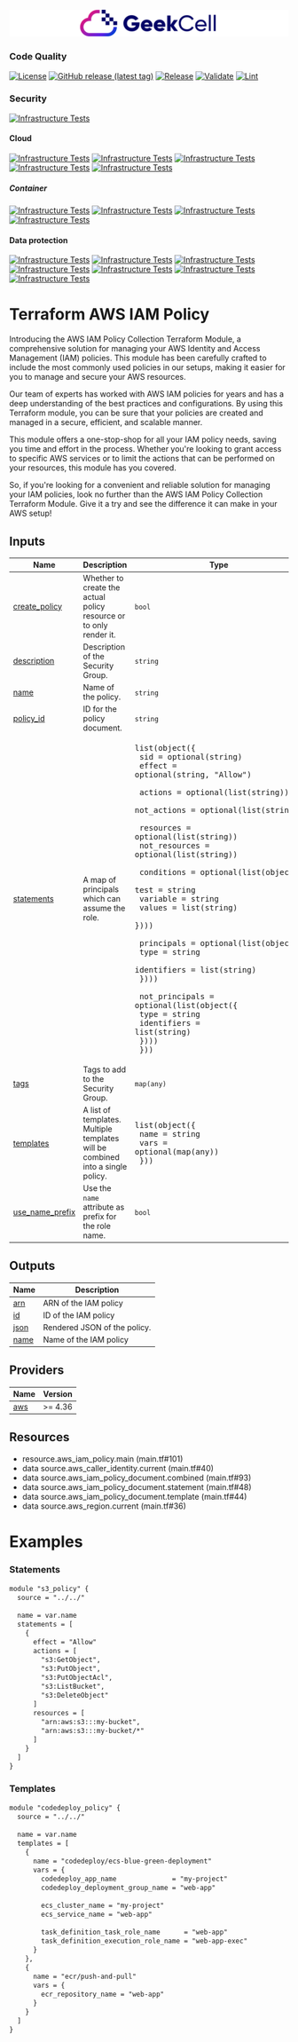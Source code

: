 <!-- BEGIN_TF_DOCS -->
[![Geek Cell GmbH](https://raw.githubusercontent.com/geekcell/template-terraform-module/main/docs/assets/logo.svg)](https://www.geekcell.io/)

### Code Quality
[![License](https://img.shields.io/github/license/geekcell/terraform-aws-iam-policy)](https://github.com/geekcell/terraform-aws-iam-policy/blob/master/LICENSE)
[![GitHub release (latest tag)](https://img.shields.io/github/v/release/geekcell/terraform-aws-iam-policy?logo=github&sort=semver)](https://github.com/geekcell/terraform-aws-iam-policy/releases)
[![Release](https://github.com/geekcell/terraform-aws-iam-policy/actions/workflows/release.yaml/badge.svg)](https://github.com/geekcell/terraform-aws-iam-policy/actions/workflows/release.yaml)
[![Validate](https://github.com/geekcell/terraform-aws-iam-policy/actions/workflows/validate.yaml/badge.svg)](https://github.com/geekcell/terraform-aws-iam-policy/actions/workflows/validate.yaml)
[![Lint](https://github.com/geekcell/terraform-aws-iam-policy/actions/workflows/linter.yaml/badge.svg)](https://github.com/geekcell/terraform-aws-iam-policy/actions/workflows/linter.yaml)

### Security
[![Infrastructure Tests](https://www.bridgecrew.cloud/badges/github/geekcell/terraform-aws-iam-policy/general)](https://www.bridgecrew.cloud/link/badge?vcs=github&fullRepo=geekcell%2Fterraform-aws-iam-policy&benchmark=INFRASTRUCTURE+SECURITY)

#### Cloud
[![Infrastructure Tests](https://www.bridgecrew.cloud/badges/github/geekcell/terraform-aws-iam-policy/cis_aws)](https://www.bridgecrew.cloud/link/badge?vcs=github&fullRepo=geekcell%2Fterraform-aws-iam-policy&benchmark=CIS+AWS+V1.2)
[![Infrastructure Tests](https://www.bridgecrew.cloud/badges/github/geekcell/terraform-aws-iam-policy/cis_aws_13)](https://www.bridgecrew.cloud/link/badge?vcs=github&fullRepo=geekcell%2Fterraform-aws-iam-policy&benchmark=CIS+AWS+V1.3)
[![Infrastructure Tests](https://www.bridgecrew.cloud/badges/github/geekcell/terraform-aws-iam-policy/cis_azure)](https://www.bridgecrew.cloud/link/badge?vcs=github&fullRepo=geekcell%2Fterraform-aws-iam-policy&benchmark=CIS+AZURE+V1.1)
[![Infrastructure Tests](https://www.bridgecrew.cloud/badges/github/geekcell/terraform-aws-iam-policy/cis_azure_13)](https://www.bridgecrew.cloud/link/badge?vcs=github&fullRepo=geekcell%2Fterraform-aws-iam-policy&benchmark=CIS+AZURE+V1.3)
[![Infrastructure Tests](https://www.bridgecrew.cloud/badges/github/geekcell/terraform-aws-iam-policy/cis_gcp)](https://www.bridgecrew.cloud/link/badge?vcs=github&fullRepo=geekcell%2Fterraform-aws-iam-policy&benchmark=CIS+GCP+V1.1)

##### Container
[![Infrastructure Tests](https://www.bridgecrew.cloud/badges/github/geekcell/terraform-aws-iam-policy/cis_kubernetes_16)](https://www.bridgecrew.cloud/link/badge?vcs=github&fullRepo=geekcell%2Fterraform-aws-iam-policy&benchmark=CIS+KUBERNETES+V1.6)
[![Infrastructure Tests](https://www.bridgecrew.cloud/badges/github/geekcell/terraform-aws-iam-policy/cis_eks_11)](https://www.bridgecrew.cloud/link/badge?vcs=github&fullRepo=geekcell%2Fterraform-aws-iam-policy&benchmark=CIS+EKS+V1.1)
[![Infrastructure Tests](https://www.bridgecrew.cloud/badges/github/geekcell/terraform-aws-iam-policy/cis_gke_11)](https://www.bridgecrew.cloud/link/badge?vcs=github&fullRepo=geekcell%2Fterraform-aws-iam-policy&benchmark=CIS+GKE+V1.1)
[![Infrastructure Tests](https://www.bridgecrew.cloud/badges/github/geekcell/terraform-aws-iam-policy/cis_kubernetes)](https://www.bridgecrew.cloud/link/badge?vcs=github&fullRepo=geekcell%2Fterraform-aws-iam-policy&benchmark=CIS+KUBERNETES+V1.5)

#### Data protection
[![Infrastructure Tests](https://www.bridgecrew.cloud/badges/github/geekcell/terraform-aws-iam-policy/soc2)](https://www.bridgecrew.cloud/link/badge?vcs=github&fullRepo=geekcell%2Fterraform-aws-iam-policy&benchmark=SOC2)
[![Infrastructure Tests](https://www.bridgecrew.cloud/badges/github/geekcell/terraform-aws-iam-policy/pci)](https://www.bridgecrew.cloud/link/badge?vcs=github&fullRepo=geekcell%2Fterraform-aws-iam-policy&benchmark=PCI-DSS+V3.2)
[![Infrastructure Tests](https://www.bridgecrew.cloud/badges/github/geekcell/terraform-aws-iam-policy/pci_dss_v321)](https://www.bridgecrew.cloud/link/badge?vcs=github&fullRepo=geekcell%2Fterraform-aws-iam-policy&benchmark=PCI-DSS+V3.2.1)
[![Infrastructure Tests](https://www.bridgecrew.cloud/badges/github/geekcell/terraform-aws-iam-policy/iso)](https://www.bridgecrew.cloud/link/badge?vcs=github&fullRepo=geekcell%2Fterraform-aws-iam-policy&benchmark=ISO27001)
[![Infrastructure Tests](https://www.bridgecrew.cloud/badges/github/geekcell/terraform-aws-iam-policy/nist)](https://www.bridgecrew.cloud/link/badge?vcs=github&fullRepo=geekcell%2Fterraform-aws-iam-policy&benchmark=NIST-800-53)
[![Infrastructure Tests](https://www.bridgecrew.cloud/badges/github/geekcell/terraform-aws-iam-policy/hipaa)](https://www.bridgecrew.cloud/link/badge?vcs=github&fullRepo=geekcell%2Fterraform-aws-iam-policy&benchmark=HIPAA)
[![Infrastructure Tests](https://www.bridgecrew.cloud/badges/github/geekcell/terraform-aws-iam-policy/fedramp_moderate)](https://www.bridgecrew.cloud/link/badge?vcs=github&fullRepo=geekcell%2Fterraform-aws-iam-policy&benchmark=FEDRAMP+%28MODERATE%29)

# Terraform AWS IAM Policy

Introducing the AWS IAM Policy Collection Terraform Module, a comprehensive solution for managing your AWS Identity
and Access Management (IAM) policies. This module has been carefully crafted to include the most commonly used
policies in our setups, making it easier for you to manage and secure your AWS resources.

Our team of experts has worked with AWS IAM policies for years and has a deep understanding of the best practices
and configurations. By using this Terraform module, you can be sure that your policies are created and managed in
a secure, efficient, and scalable manner.

This module offers a one-stop-shop for all your IAM policy needs, saving you time and effort in the process. Whether
you're looking to grant access to specific AWS services or to limit the actions that can be performed on your
resources, this module has you covered.

So, if you're looking for a convenient and reliable solution for managing your IAM policies, look no further than
the AWS IAM Policy Collection Terraform Module. Give it a try and see the difference it can make in your AWS setup!

## Inputs

| Name | Description | Type | Default | Required |
|------|-------------|------|---------|:--------:|
| <a name="input_create_policy"></a> [create\_policy](#input\_create\_policy) | Whether to create the actual policy resource or to only render it. | `bool` | `true` | no |
| <a name="input_description"></a> [description](#input\_description) | Description of the Security Group. | `string` | `null` | no |
| <a name="input_name"></a> [name](#input\_name) | Name of the policy. | `string` | n/a | yes |
| <a name="input_policy_id"></a> [policy\_id](#input\_policy\_id) | ID for the policy document. | `string` | `null` | no |
| <a name="input_statements"></a> [statements](#input\_statements) | A map of principals which can assume the role. | <pre>list(object({<br>    sid    = optional(string)<br>    effect = optional(string, "Allow")<br><br>    actions     = optional(list(string))<br>    not_actions = optional(list(string))<br><br>    resources     = optional(list(string))<br>    not_resources = optional(list(string))<br><br>    conditions = optional(list(object({<br>      test     = string<br>      variable = string<br>      values   = list(string)<br>    })))<br><br>    principals = optional(list(object({<br>      type        = string<br>      identifiers = list(string)<br>    })))<br><br>    not_principals = optional(list(object({<br>      type        = string<br>      identifiers = list(string)<br>    })))<br>  }))</pre> | `[]` | no |
| <a name="input_tags"></a> [tags](#input\_tags) | Tags to add to the Security Group. | `map(any)` | `{}` | no |
| <a name="input_templates"></a> [templates](#input\_templates) | A list of templates. Multiple templates will be combined into a single policy. | <pre>list(object({<br>    name = string<br>    vars = optional(map(any))<br>  }))</pre> | `[]` | no |
| <a name="input_use_name_prefix"></a> [use\_name\_prefix](#input\_use\_name\_prefix) | Use the `name` attribute as prefix for the role name. | `bool` | `true` | no |

## Outputs

| Name | Description |
|------|-------------|
| <a name="output_arn"></a> [arn](#output\_arn) | ARN of the IAM policy |
| <a name="output_id"></a> [id](#output\_id) | ID of the IAM policy |
| <a name="output_json"></a> [json](#output\_json) | Rendered JSON of the policy. |
| <a name="output_name"></a> [name](#output\_name) | Name of the IAM policy |

## Providers

| Name | Version |
|------|---------|
| <a name="provider_aws"></a> [aws](#provider\_aws) | >= 4.36 |

## Resources

- resource.aws_iam_policy.main (main.tf#101)
- data source.aws_caller_identity.current (main.tf#40)
- data source.aws_iam_policy_document.combined (main.tf#93)
- data source.aws_iam_policy_document.statement (main.tf#48)
- data source.aws_iam_policy_document.template (main.tf#44)
- data source.aws_region.current (main.tf#36)

# Examples
### Statements
```hcl
module "s3_policy" {
  source = "../../"

  name = var.name
  statements = [
    {
      effect = "Allow"
      actions = [
        "s3:GetObject",
        "s3:PutObject",
        "s3:PutObjectAcl",
        "s3:ListBucket",
        "s3:DeleteObject"
      ]
      resources = [
        "arn:aws:s3:::my-bucket",
        "arn:aws:s3:::my-bucket/*"
      ]
    }
  ]
}
```
### Templates
```hcl
module "codedeploy_policy" {
  source = "../../"

  name = var.name
  templates = [
    {
      name = "codedeploy/ecs-blue-green-deployment"
      vars = {
        codedeploy_app_name              = "my-project"
        codedeploy_deployment_group_name = "web-app"

        ecs_cluster_name = "my-project"
        ecs_service_name = "web-app"

        task_definition_task_role_name      = "web-app"
        task_definition_execution_role_name = "web-app-exec"
      }
    },
    {
      name = "ecr/push-and-pull"
      vars = {
        ecr_repository_name = "web-app"
      }
    }
  ]
}
```
<!-- END_TF_DOCS -->
